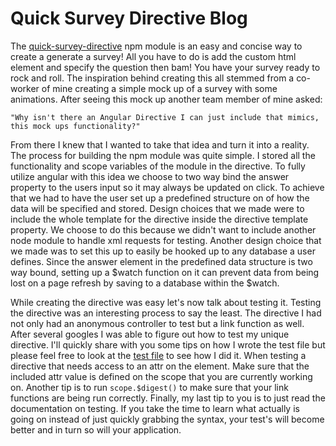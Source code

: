 # Quick Survey Directive Blog

The [quick-survey-directive](https://www.npmjs.com/package/quick-survey-directive) npm module is an easy and concise way to create a generate a survey! All you have to do is add 
the custom html element and specify the question then bam! You have your survey ready to rock and roll. 
The inspiration behind creating this all stemmed from a co-worker of mine creating a simple mock up of a survey with some animations.
After seeing this mock up another team member of mine asked:

`"Why isn't there an Angular Directive I can just include that mimics, this mock ups functionality?"`

From there I knew that I wanted to take that idea and turn it into a reality. The process for building the npm module was quite simple.
I stored all the functionality and scope variables of the module in the directive. To fully utilize angular with this idea
we choose to two way bind the answer property to the users input so it may always be updated on click.
To achieve that we had to have the user set up a predefined structure on of how the data will be specified and stored.
Design choices that we made were to include the whole template for the directive inside the directive template property. We choose to do this 
because we didn't want to include another node module to handle xml requests for testing. Another design choice that we made was to set this up to easily
be hooked up to any database a user defines. Since the answer element in the predefined data structure is two way bound, setting up a $watch function
on it can prevent data from being lost on a page refresh by saving to a database within the $watch.

While creating the directive was easy let's now talk about testing it. Testing the directive was an interesting process to say the least.
The directive I had not only had an anonymous controller to test but a link function as well. After several googles I was able to figure out how to test my 
unique directive. I'll quickly share with you some tips on how I wrote the test file but please feel free to look at the [test file](https://github.com/idea42co/quick-survery-directive/blob/master/test/unit/surevey-directive-test.js)
to see how I did it. When testing a directive that needs access to an attr on the element. Make sure that the included attr value is defined on the scope 
that you are currently working on. Another tip is to run `scope.$digest()` to make sure that your link functions are being run correctly.
Finally, my last tip to you is to just read the documentation on testing. If you take the time to learn what actually is going on instead of just
quickly grabbing the syntax, your test's will become better and in turn so will your application.


